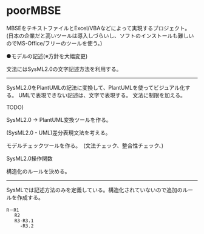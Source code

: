 # poorMBSE

MBSEをテキストファイルとExcel/VBAなどによって実現するプロジェクト。
(日本の企業だと高いツールは導入しづらいし、ソフトのインストールも難しいのでMS-Office/フリーのツールを使う。)

●モデルの記述(※方針を大幅変更)

文法にはSysML2.0の文字記述方法を利用する。

-----------------------------------------

SysML2.0をPlantUMLの記法に変換して、PlantUMLを使ってビジュアル化する。
UMLで表現できない記述は、文字で表現する。
文法に制限を加える。

TODO)

SysML2.0 -> PlantUML変換ツールを作る。　

(SysML2.0 - UML)差分表現文法を考える。

モデルチェックツールを作る。　(文法チェック、整合性チェック、)

SysML2.0操作関数

構造化のルールを決める。

-----------------------------------------

SysMLでは記述方法のみを定義している。構造化されていないので追加のルールを作成する。

```
R－R1
   R2
   R3-R3.1
     -R3.2
```
